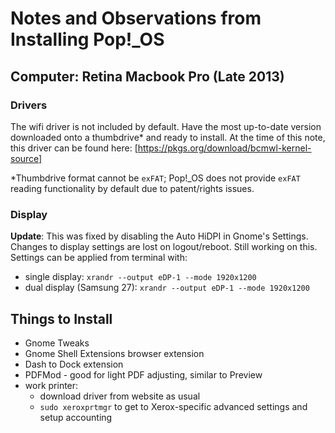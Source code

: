 # Notes and Observations from Installing Pop!_OS

## Computer: Retina Macbook Pro (Late 2013)

### Drivers
The wifi driver is not included by default. Have the most up-to-date version downloaded onto a thumbdrive* and ready to install. At the time of this note, this driver can be found here: [https://pkgs.org/download/bcmwl-kernel-source]

*Thumbdrive format cannot be `exFAT`; Pop!_OS does not provide `exFAT` reading functionality by default due to patent/rights issues.

### Display
**Update**: This was fixed by disabling the Auto HiDPI in Gnome's Settings.
Changes to display settings are lost on logout/reboot. Still working on this. Settings can be applied from terminal with:
* single display: `xrandr --output eDP-1 --mode 1920x1200`
* dual display (Samsung 27): `xrandr --output eDP-1 --mode 1920x1200`

## Things to Install
* Gnome Tweaks
* Gnome Shell Extensions browser extension
* Dash to Dock extension
* PDFMod - good for light PDF adjusting, similar to Preview
* work printer:
  - download driver from website as usual
  - `sudo xeroxprtmgr` to get to Xerox-specific advanced settings and setup accounting

